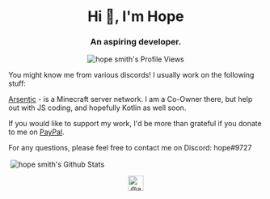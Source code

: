 <h1 align="center">Hi 👋, I'm Hope</h1>
<h3 align="center">An aspiring developer. </h3>
<p align="center"> <img src="https://komarev.com/ghpvc/?username=advewave" alt="hope smith's Profile Views" /> </p>
<p>You might know me from various discords!
I usually work on the following stuff: </p>

[Arsentic](https://github.com/Arsentic/) - is a Minecraft server network. I am a Co-Owner there, but help out with JS coding, and hopefully Kotlin as well soon. 

If you would like to support my work, I'd be more than grateful if you donate to me on [PayPal](https://paypal.me/arsentic).

For any questions, please feel free to contact me on Discord: hope#9727

<p>&nbsp;<img align="center" src="https://github-readme-stats.vercel.app/api?username=advewave&show_icons=true&count_private=true" alt="hope smith's Github Stats" /></p>

<p align="center">
<a href="https://twitter.com/advewave" target="blank"><img align="center" src="https://cdn.jsdelivr.net/npm/simple-icons@3.0.1/icons/twitter.svg" alt="@advewave on twitter" height="30" width="30" /></a>
</p>
